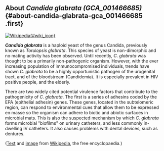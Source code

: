 About *Candida glabrata (GCA\_001466685)* {#about-candida-glabrata-gca_001466685 .first}
-----------------------------------------

[![Wikipedia](/img/wikipedia_logo_v2_en.png){#wiki_icon}](http://en.wikipedia.org/wiki/Candida_glabrata)

***Candida glabrata*** is a haploid yeast of the genus Candida,
previously known as *Torulopsis glabrata*. This species of yeast is
non-dimorphic and no mating activity has been observed. Until recently,
*C. glabrata* was thought to be a primarily non-pathogenic organism.
However, with the ever increasing population of immunocompromised
individuals, trends have shown *C. glabrata* to be a highly
opportunistic pathogen of the urogenital tract, and of the bloodstream
(Candidemia). It is especially prevalent in HIV positive people, and the
elderly.

There are two widely cited potential virulence factors that contribute
to the pathogenicity of *C. glabrata*. The first is a series of adhesins
coded by the EPA (epithelial adhesin) genes. These genes, located in the
subtelomeric region, can respond to environmental cues that allow them
to be expressed en masse so the organism can adhere to biotic and
abiotic surfaces in microbial mats. This is also the suspected mechanism
by which *C. glabrata* forms microbial \"biofilms\" on urinary
catheters, and less commonly in-dwelling IV catheters. It also causes
problems with dental devices, such as dentures.

([Text](http://en.wikipedia.org/wiki/Candida_glabrata) and
[image](https://commons.wikimedia.org/wiki/File:Glabrata.jpg) from
[Wikipedia](http://en.wikipedia.org/), the free encyclopaedia.)
